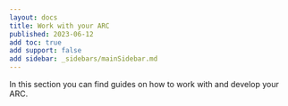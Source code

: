 ```yaml
---
layout: docs
title: Work with your ARC
published: 2023-06-12
add toc: true
add support: false
add sidebar: _sidebars/mainSidebar.md
---
```


In this section you can find guides on how to work with and develop your ARC. 
